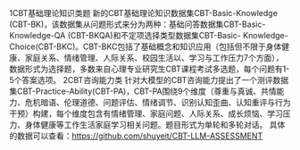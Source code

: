 1CBT基础理论知识类题
新的CBT基础理论知识数据集CBT-Basic-Knowledge (CBT-BK)，该数据集从问题形式来分为两种：基础问答数据集CBT-Basic-Knowledge-QA (CBT-BKQA)和不定项选择类型数据集CBT-Basic- Knowledge-Choice(CBT-BKC)。CBT-BKC包括了基础概念和知识应用（包括但不限于身体健康、家庭关系、情绪管理、人际关系、校园生活以、学习与工作压力7个方面），数据形式为选择题，多数来自心理专业研究生CBT课程考试多选题，每个问题有1-5个答案选项。
2CBT咨询能力类
针对大模型的CBT咨询能力提出了一个测评数据集CBT-Practice-Ability(CBT-PA)，CBT-PA围绕9个维度（尊重与真诚、共情能力、危机暗语、伦理道德、问题评估、情绪调节、识别认知歪曲、认知重评与行为干预）构建，每个维度包含有情绪管理、家庭问题、人际关系、成长烦恼、学习压力、身体健康等工作生活家庭学习相关问题。题目形式为单轮和多轮对话。
具体的数据可以查看：https://github.com/shuyeit/CBT-LLM-ASSESSMENT